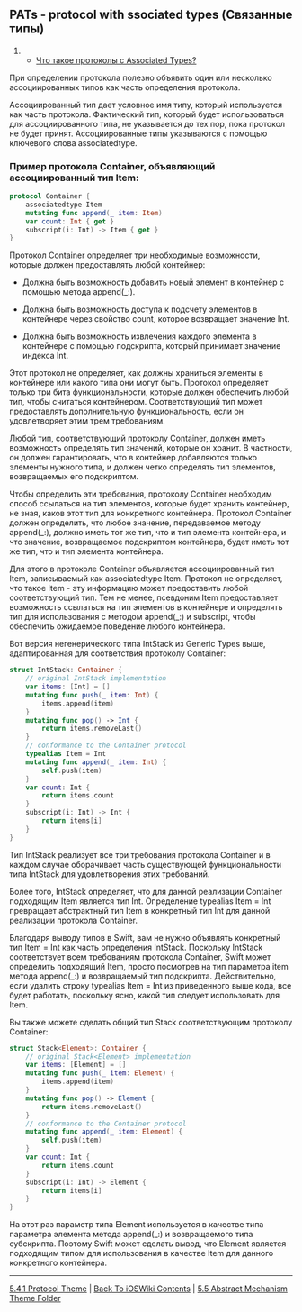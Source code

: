 ## PATs - protocol with ssociated types (Связанные типы)

1. - [Что такое протоколы с Associated Types?](https://medium.com/@tesnik/что-такое-протоколы-с-associated-types-8065c87b6a6e)

При определении протокола полезно объявить один или несколько ассоциированных типов как часть определения протокола. 

Ассоциированный тип дает условное имя типу, который используется как часть протокола. Фактический тип, который будет использоваться для ассоциированного типа, не указывается до тех пор, пока протокол не будет принят. Ассоциированные типы указываются с помощью ключевого слова associatedtype.

### Пример протокола Container, объявляющий ассоциированный тип Item:

```swift
protocol Container {
    associatedtype Item
    mutating func append(_ item: Item)
    var count: Int { get }
    subscript(i: Int) -> Item { get }
}
```

Протокол Container определяет три необходимые возможности, которые должен предоставлять любой контейнер:

* Должна быть возможность добавить новый элемент в контейнер с помощью метода append(_:).

* Должна быть возможность доступа к подсчету элементов в контейнере через свойство count, которое возвращает значение Int.

* Должна быть возможность извлечения каждого элемента в контейнере с помощью подскрипта, который принимает значение индекса Int.

Этот протокол не определяет, как должны храниться элементы в контейнере или какого типа они могут быть. Протокол определяет только три бита функциональности, которые должен обеспечить любой тип, чтобы считаться контейнером. Соответствующий тип может предоставлять дополнительную функциональность, если он удовлетворяет этим трем требованиям.

Любой тип, соответствующий протоколу Container, должен иметь возможность определять тип значений, которые он хранит. В частности, он должен гарантировать, что в контейнер добавляются только элементы нужного типа, и должен четко определять тип элементов, возвращаемых его подскриптом.

Чтобы определить эти требования, протоколу Container необходим способ ссылаться на тип элементов, которые будет хранить контейнер, не зная, каков этот тип для конкретного контейнера. Протокол Container должен определить, что любое значение, передаваемое методу append(_:), должно иметь тот же тип, что и тип элемента контейнера, и что значение, возвращаемое подскриптом контейнера, будет иметь тот же тип, что и тип элемента контейнера.

Для этого в протоколе Container объявляется ассоциированный тип Item, записываемый как associatedtype Item. Протокол не определяет, что такое Item - эту информацию может предоставить любой соответствующий тип. Тем не менее, псевдоним Item предоставляет возможность ссылаться на тип элементов в контейнере и определять тип для использования с методом append(_:) и subscript, чтобы обеспечить ожидаемое поведение любого контейнера.

Вот версия негенерического типа IntStack из Generic Types выше, адаптированная для соответствия протоколу Container:

```swift
struct IntStack: Container {
    // original IntStack implementation
    var items: [Int] = []
    mutating func push(_ item: Int) {
        items.append(item)
    }
    mutating func pop() -> Int {
        return items.removeLast()
    }
    // conformance to the Container protocol
    typealias Item = Int
    mutating func append(_ item: Int) {
        self.push(item)
    }
    var count: Int {
        return items.count
    }
    subscript(i: Int) -> Int {
        return items[i]
    }
}
```

Тип IntStack реализует все три требования протокола Container и в каждом случае оборачивает часть существующей функциональности типа IntStack для удовлетворения этих требований.

Более того, IntStack определяет, что для данной реализации Container подходящим Item является тип Int. Определение typealias Item = Int превращает абстрактный тип Item в конкретный тип Int для данной реализации протокола Container.

Благодаря выводу типов в Swift, вам не нужно объявлять конкретный тип Item = Int как часть определения IntStack. Поскольку IntStack соответствует всем требованиям протокола Container, Swift может определить подходящий Item, просто посмотрев на тип параметра item метода append(_:) и возвращаемый тип подскрипта. Действительно, если удалить строку typealias Item = Int из приведенного выше кода, все будет работать, поскольку ясно, какой тип следует использовать для Item.

Вы также можете сделать общий тип Stack соответствующим протоколу Container:

```swift
struct Stack<Element>: Container {
    // original Stack<Element> implementation
    var items: [Element] = []
    mutating func push(_ item: Element) {
        items.append(item)
    }
    mutating func pop() -> Element {
        return items.removeLast()
    }
    // conformance to the Container protocol
    mutating func append(_ item: Element) {
        self.push(item)
    }
    var count: Int {
        return items.count
    }
    subscript(i: Int) -> Element {
        return items[i]
    }
}
```

На этот раз параметр типа Element используется в качестве типа параметра элемента метода append(_:) и возвращаемого типа субскрипта. Поэтому Swift может сделать вывод, что Element является подходящим типом для использования в качестве Item для данного конкретного контейнера.

---

[5.4.1 Protocol Theme](./5.4.1%20Protocol.md) | [Back To iOSWiki Contents](https://github.com/eldaroid/iOSWiki) | [5.5 Abstract Mechanism Theme Folder](../5.5%20AbstractMechanism/)